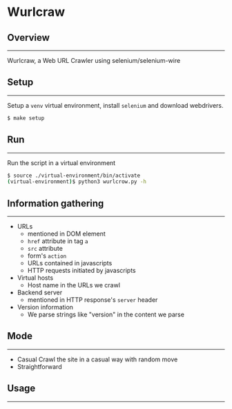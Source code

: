 # Wurlcraw
## Overview
---
Wurlcraw, a Web URL Crawler using selenium/selenium-wire

## Setup
---
Setup a `venv` virtual environment, install `selenium` and download webdrivers.
```bash
$ make setup
```
## Run
---
Run the script in a virtual environment
```bash
$ source ./virtual-environment/bin/activate
(virtual-environment)$ python3 wurlcrow.py -h
```

## Information gathering
---
- URLs
    - mentioned in DOM element
	- `href` attribute in tag `a`
	- `src` attribute
	- form's `action`
    - URLs contained in javascripts
    - HTTP requests initiated by javascripts
- Virtual hosts
    - Host name in the URLs we crawl
- Backend server
    - mentioned in HTTP response's `server` header
- Version information
    - We parse strings like "version" in the content we parse

## Mode
---
- Casual
Crawl the site in a casual way with random move
- Straightforward

## Usage
---
